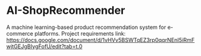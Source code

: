# AI-ShopRecommender
A machine learning-based product recommendation system for e-commerce platforms.
Project requirements link: https://docs.google.com/document/d/1vHVv5BSWTqEZ3rp0qqrNEnI5iRmFwjtGEJgBIygFofU/edit?tab=t.0
